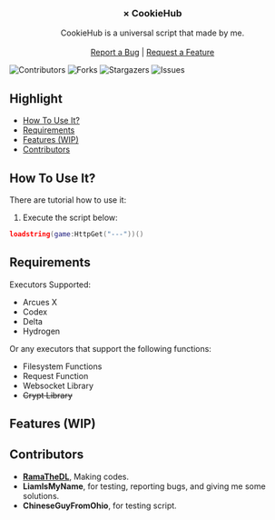<br/>
<p align="center">
  <h3 align="center"> × CookieHub </h3>

  <p align="center">
    CookieHub is a universal script that made by me.
    <br/>
    <br/>
    <a href="https://github.com/RamaTheDL/CookieHub/issues">Report a Bug</a>
    |
    <a href="https://github.com/RamaTheDL/CookieHub/issues">Request a Feature</a>
  </p>
</p>

![Contributors](https://img.shields.io/github/contributors/RamaTheDL/CookieHub?color=dark-green) ![Forks](https://img.shields.io/github/forks/RamaTheDL/CookieHub?style=social) ![Stargazers](https://img.shields.io/github/stars/RamaTheDL/CookieHub?style=social) ![Issues](https://img.shields.io/github/issues/RamaTheDL/CookieHub)

## Highlight

* [How To Use It?](#how-to-use-it)
* [Requirements](#requirements)
* [Features (WIP)](#features-wip)
* [Contributors](#contributors)

## How To Use It?
There are tutorial how to use it:
1. Execute the script below:
```lua
loadstring(game:HttpGet("---"))()
```

## Requirements
Executors Supported:
* Arcues X
* Codex
* Delta
* Hydrogen

Or any executors that support the following functions:
* Filesystem Functions
* Request Function
* Websocket Library
* ~~Crypt Library~~

## Features (WIP)

## Contributors
* **[RamaTheDL](https://github.com/RamaTheDL)**, Making codes.
* **LiamIsMyName**, for testing, reporting bugs, and giving me some solutions.
* **ChineseGuyFromOhio**, for testing script.
